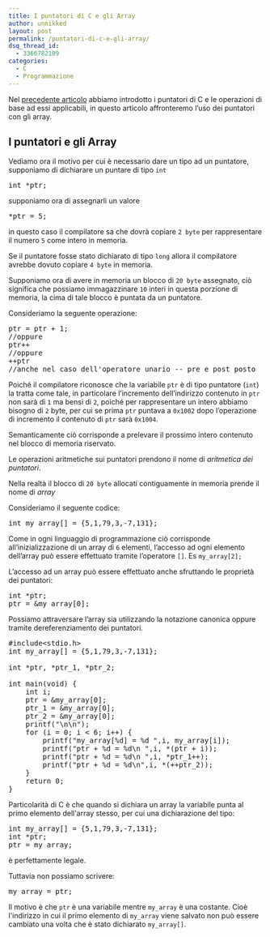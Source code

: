 ```yaml
---
title: I puntatori di C e gli Array
author: unnikked
layout: post
permalink: /puntatori-di-c-e-gli-array/
dsq_thread_id:
  - 3366782109
categories:
  - C
  - Programmazione
---
```


Nel <a href="/puntatori-di-c/" title="I puntatori di C" target="_blank">precedente articolo</a> abbiamo introdotto i puntatori di C e le operazioni di base ad essi applicabili, in questo articolo affronteremo l&#8217;uso dei puntatori con gli array. 

## I puntatori e gli Array

Vediamo ora il motivo per cui è necessario dare un tipo ad un puntatore, supponiamo di dichiarare un puntare di tipo `int`

<pre class="lang:c decode:true " >int *ptr;</pre>

supponiamo ora di assegnarli un valore 

<pre class="lang:c decode:true " >*ptr = 5;</pre>

in questo caso il compilatore sa che dovrà copiare `2 byte` per rappresentare il numero `5` come intero in memoria.

Se il puntatore fosse stato dichiarato di tipo `long` allora il compilatore avrebbe dovuto copiare `4 byte` in memoria.

Supponiamo ora di avere in memoria un blocco di `20 byte` assegnato, ciò significa che possiamo immagazzinare `10` interi in questa porzione di memoria, la cima di tale blocco è puntata da un puntatore.

Consideriamo la seguente operazione: 

<pre class="lang:c decode:true " >ptr = ptr + 1;	 	 
//oppure	 	 
ptr++	 	 
//oppure	 	 
++ptr	 	 
//anche nel caso dell'operatore unario -- pre e post posto</pre>

Poiché il compilatore riconosce che la variabile `ptr` è di tipo puntatore (`int`) la tratta come tale, in particolare l&#8217;incremento dell&#8217;indirizzo contenuto in `ptr` non sarà di `1` ma bensi di `2`, poiché per rappresentare un intero abbiamo bisogno di `2` byte, per cui se prima `ptr` puntava a `0x1002` dopo l&#8217;operazione di incremento il contenuto di `ptr` sarà `0x1004`.

Semanticamente ciò corrisponde a prelevare il prossimo intero contenuto nel blocco di memoria riservato.

Le operazioni aritmetiche sui puntatori prendono il nome di *aritmetica dei puntatori*.

Nella realtà il blocco di `20 byte` allocati contiguamente in memoria prende il nome di *array*

Consideriamo il seguente codice: 

<pre class="lang:c decode:true " >int my_array[] = {5,1,79,3,-7,131};</pre>

Come in ogni linguaggio di programmazione ciò corrisponde all&#8217;inizializzazione di un array di `6` elementi, l&#8217;accesso ad ogni elemento dell&#8217;array può essere effettuato tramite l&#8217;operatore `[]`. Es `my_array[2];`

L&#8217;accesso ad un array può essere effettuato anche sfruttando le proprietà dei puntatori:

<pre class="lang:c decode:true " >int *ptr;	 	 
ptr = &#038;my_array[0];</pre>

Possiamo attraversare l&#8217;array sia utilizzando la notazione canonica oppure tramite dereferenziamento dei puntatori.

<pre class="lang:c decode:true " >#include&lt;stdio.h&gt;	 	 
int my_array[] = {5,1,79,3,-7,131};

int *ptr, *ptr_1, *ptr_2;	 
	 
int main(void) {	 	 
    int i;	 	 
    ptr = &#038;my_array[0];	 	 
    ptr_1 = &#038;my_array[0];	 	 
    ptr_2 = &#038;my_array[0];	 	 
    printf("\n\n");	 	 
    for (i = 0; i &lt; 6; i++) {	 	 
        printf("my_array[%d] = %d ",i, my_array[i]);	 	 
        printf("ptr + %d = %d\n ",i, *(ptr + i));	 	 
        printf("ptr + %d = %d\n ",i, *ptr_1++);	 	 
        printf("ptr + %d = %d\n",i, *(++ptr_2));	 	 
    }	 	 
    return 0;	 	 
}</pre>

Particolarità di C è che quando si dichiara un array la variabile punta al primo elemento dell'array stesso, per cui una dichiarazione del tipo: 

<pre class="lang:c decode:true " >int my_array[] = {5,1,79,3,-7,131};	 	 
int *ptr;	 	 
ptr = my_array;</pre>

è perfettamente legale.

Tuttavia non possiamo scrivere:

<pre class="lang:c decode:true " >my_array = ptr;</pre>

Il motivo è che `ptr` è una variabile mentre `my_array` è una costante. Cioè l'indirizzo in cui il primo elemento di `my_array` viene salvato non può essere cambiato una volta che è stato dichiarato `my_array[]`.